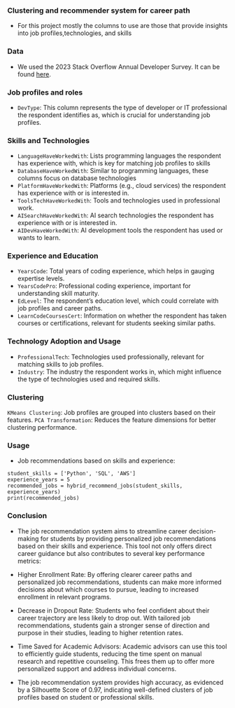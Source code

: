 ### Clustering and recommender system for career path

- For this project mostly the columns to use are those that provide insights into job profiles,technologies, and skills 

### Data 
- We used the 2023 Stack Overflow Annual Developer Survey. It can be found [here](https://cdn.stackoverflow.co/files/jo7n4k8s/production/49915bfd46d0902c3564fd9a06b509d08a20488c.zip/stack-overflow-developer-survey-2023.zip).

### Job profiles and roles 
- `DevType`: This column represents the type of developer or IT professional the respondent identifies as, which is crucial for understanding job profiles.

### Skills and Technologies
- `LanguageHaveWorkedWith`: Lists programming languages the respondent has experience with, which is key for matching job profiles to skills
- `DatabaseHaveWorkedWith`: Similar to programming languages, these columns focus on database technologies
- `PlatformHaveWorkedWith`: Platforms (e.g., cloud services) the respondent has experience with or is interested in.
- `ToolsTechHaveWorkedWith`: Tools and technologies used in professional work.
- `AISearchHaveWorkedWith`: AI search technologies the respondent has experience with or is interested in.
- `AIDevHaveWorkedWith`: AI development tools the respondent has used or wants to learn.

### Experience and Education
- `YearsCode`: Total years of coding experience, which helps in gauging expertise levels.
- `YearsCodePro`: Professional coding experience, important for understanding skill maturity.
- `EdLevel`: The respondent’s education level, which could correlate with job profiles and career paths.
- `LearnCodeCoursesCert`: Information on whether the respondent has taken courses or certifications, relevant for students seeking similar paths.


### Technology Adoption and Usage
- `ProfessionalTech`: Technologies used professionally, relevant for matching skills to job profiles.
- `Industry`: The industry the respondent works in, which might influence the type of technologies used and required skills.

### Clustering
`KMeans Clustering`: Job profiles are grouped into clusters based on their features.
`PCA Transformation`: Reduces the feature dimensions for better clustering performance.

### Usage

 - Job recommendations based on skills and experience:

```
student_skills = ['Python', 'SQL', 'AWS']
experience_years = 5
recommended_jobs = hybrid_recommend_jobs(student_skills, experience_years)
print(recommended_jobs)
```


### Conclusion

- The job recommendation system aims to streamline career decision-making for students by providing personalized job recommendations based on their skills and experience. This tool not only offers direct career guidance but also contributes to several key performance metrics:

-  Higher Enrollment Rate: By offering clearer career paths and personalized job recommendations, students can make more informed decisions about which courses to pursue, leading to increased enrollment in relevant programs.

- Decrease in Dropout Rate: Students who feel confident about their career trajectory are less likely to drop out. With tailored job recommendations, students gain a stronger sense of direction and purpose in their studies, leading to higher retention rates.

-  Time Saved for Academic Advisors: Academic advisors can use this tool to efficiently guide students, reducing the time spent on manual research and repetitive counseling. This frees them up to offer more personalized support and address individual concerns.

-  The job recommendation system provides high accuracy, as evidenced by a Silhouette Score of 0.97, indicating well-defined clusters of job profiles based on student or professional skills.
